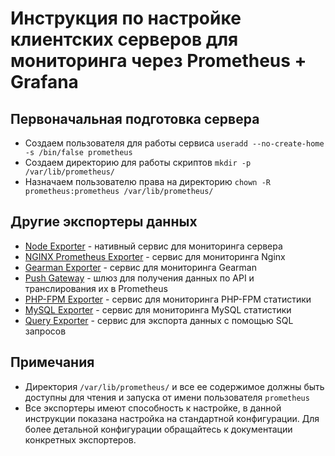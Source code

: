# Инструкция по настройке клиентских серверов для мониторинга через Prometheus + Grafana

## Первоначальная подготовка сервера
* Создаем пользователя для работы сервиса `useradd --no-create-home -s /bin/false prometheus`
* Создаем директорию для работы скриптов `mkdir -p /var/lib/prometheus/`
* Назначаем пользователю права на директорию `chown -R prometheus:prometheus /var/lib/prometheus/`

## Другие экспортеры данных
* [Node Exporter](https://github.com/shidenko97/prometheus-client-instruction/blob/master/node_exporter/README.md) - нативный сервис для мониторинга сервера
* [NGINX Prometheus Exporter](https://github.com/shidenko97/prometheus-client-instruction/blob/master/nginx_prometheus_exporter/README.md) - сервис для мониторинга Nginx
* [Gearman Exporter](https://github.com/shidenko97/prometheus-client-instruction/blob/master/gearman_exporter/README.md) - сервис для мониторинга Gearman
* [Push Gateway](https://github.com/shidenko97/prometheus-client-instruction/blob/master/push_gateway/README.md) - шлюз для получения данных по API и транслирования их в Prometheus
* [PHP-FPM Exporter](https://github.com/shidenko97/prometheus-client-instruction/blob/master/php_fpm_exporter/README.md) - сервис для мониторинга PHP-FPM статистики
* [MySQL Exporter](https://github.com/shidenko97/prometheus-client-instruction/blob/master/mysql_exporter/README.md) - сервис для мониторинга MySQL статистики
* [Query Exporter](https://github.com/shidenko97/prometheus-client-instruction/blob/master/query_exporter/README.md) - сервис для экспорта данных с помощью SQL запросов

## Примечания
* Директория `/var/lib/prometheus/` и все ее содержимое должны быть доступны для чтения и запуска от имени пользователя `prometheus`
* Все экспортеры имеют способность к настройке, в данной инструкции показана настройка на стандартной конфигурации. Для более детальной конфигурации обращайтесь к документации конкретных экспортеров.
